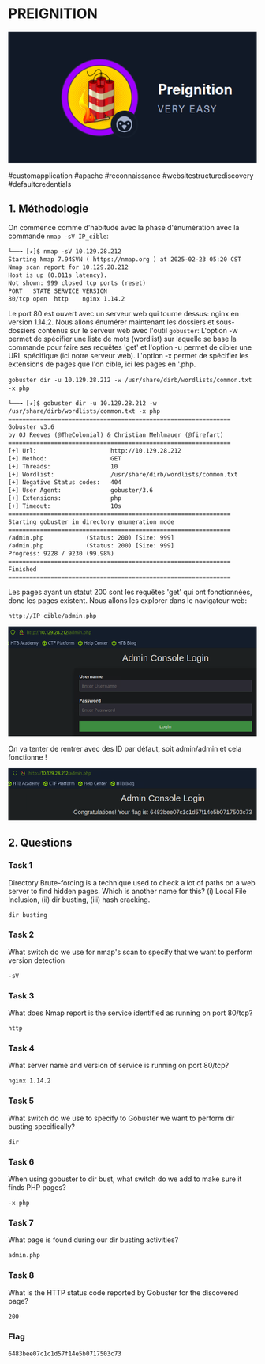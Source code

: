 # PREIGNITION

![alt text](image.png)

#customapplication #apache #reconnaissance #websitestructurediscovery #defaultcredentials

## 1. Méthodologie

On commence comme d'habitude avec la phase d'énumération avec la commande `nmap -sV IP_cible`:

```
└──╼ [★]$ nmap -sV 10.129.28.212
Starting Nmap 7.94SVN ( https://nmap.org ) at 2025-02-23 05:20 CST
Nmap scan report for 10.129.28.212
Host is up (0.011s latency).
Not shown: 999 closed tcp ports (reset)
PORT   STATE SERVICE VERSION
80/tcp open  http    nginx 1.14.2
```

Le port 80 est ouvert avec un serveur web qui tourne dessus: nginx en version 1.14.2.
Nous allons énumérer maintenant les dossiers et sous-dossiers contenus sur le serveur web avec l'outil `gobuster`: L'option -w permet de spécifier une liste de mots (wordlist) sur laquelle se base la commande pour faire ses requêtes 'get' et l'option -u permet de cibler une URL spécifique (ici notre serveur web). L'option -x permet de spécifier les extensions de pages que l'on cible, ici les pages en '.php.

`gobuster dir -u 10.129.28.212 -w /usr/share/dirb/wordlists/common.txt -x php`

```
└──╼ [★]$ gobuster dir -u 10.129.28.212 -w /usr/share/dirb/wordlists/common.txt -x php
===============================================================
Gobuster v3.6
by OJ Reeves (@TheColonial) & Christian Mehlmauer (@firefart)
===============================================================
[+] Url:                     http://10.129.28.212
[+] Method:                  GET
[+] Threads:                 10
[+] Wordlist:                /usr/share/dirb/wordlists/common.txt
[+] Negative Status codes:   404
[+] User Agent:              gobuster/3.6
[+] Extensions:              php
[+] Timeout:                 10s
===============================================================
Starting gobuster in directory enumeration mode
===============================================================
/admin.php            (Status: 200) [Size: 999]
/admin.php            (Status: 200) [Size: 999]
Progress: 9228 / 9230 (99.98%)
===============================================================
Finished
===============================================================
```

Les pages ayant un statut 200 sont les requêtes 'get' qui ont fonctionnées, donc les pages existent. Nous allons les explorer dans le navigateur web:

```
http://IP_cible/admin.php
```

![alt text](image-1.png)

On va tenter de rentrer avec des ID par défaut, soit admin/admin et cela fonctionne !

![alt text](image-2.png)


## 2. Questions

### Task 1

Directory Brute-forcing is a technique used to check a lot of paths on a web server to find hidden pages. Which is another name for this? (i) Local File Inclusion, (ii) dir busting, (iii) hash cracking.

```
dir busting
```

### Task 2

What switch do we use for nmap's scan to specify that we want to perform version detection

```
-sV
```

### Task 3

What does Nmap report is the service identified as running on port 80/tcp?

```
http
```

### Task 4

What server name and version of service is running on port 80/tcp?

```
nginx 1.14.2
```

### Task 5

What switch do we use to specify to Gobuster we want to perform dir busting specifically?

```
dir
```

### Task 6

When using gobuster to dir bust, what switch do we add to make sure it finds PHP pages?

```
-x php
```

### Task 7

What page is found during our dir busting activities?

```
admin.php
```

### Task 8

What is the HTTP status code reported by Gobuster for the discovered page?

```
200
```

### Flag

```
6483bee07c1c1d57f14e5b0717503c73
```

